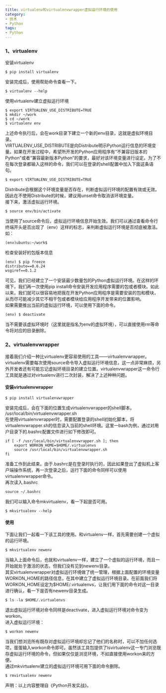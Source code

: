 ```yaml
---
title: virtualenv和virtualenvwrapper虚拟运行环境的使用
category:
- 技术
- Python
tags:
- Python
---
```


### 1、virtualenv

安装virtualenv

    $ pip install virtualenv

安装完成后，使用帮助命令查看一下。

    $ virtualenv --help 

使用virtualenv建立虚拟运行环境

    $ export VIRTUALENV_USE_DISTRIBUTE=TRUE
    $ mkdir ~/work
    $ cd ~/work
    $ virtualenv env

上述命令执行后，会在work目录下建立一个新的env目录，这就是虚拟环境目录。  
VIRTUALENV_USE_DISTRIBUTE是向Distribute明示Python运行信息的环境变量。如果在开发过程中，希望所开发的Python应用程序有“不兼容旧版本的Python”或者“兼容最新版本Python”的要求，最好对该环境变量进行设定。为了不在每次登录都输入这样的命令，我们可以在登录的shell配置中加入下面这条语句。

    $ export VIRTUALENV_USE_DISTRIBUTE=TRUE

Distribute会根据这个环境变量是否存在，判断虚拟运行环境的配置有效或无效。因此在不使用Distribute的时候，建议用unset命令取消该环境变量。  
接下来，激活虚拟运行环境。

    $ source env/bin/activate

当使用了source命令后，虚拟运行环境信息开始生效。我们可以通过查看命令行终端开头是否出现了（env）这样的标志，来判断虚拟运行环境是否彻底被激活。如：

    (env)ubuntu:~/work$ 

检查安装好的包版本信息

    (env) $ pip freeze
    distribute==0.6.24
    wsgiref==0.1.2

可见，我们已经建立了一个安装最少数量包的Python虚拟运行环境。在这样的环境下，我们再一次使用pip install命令安装开发应用程序需要的包或者模块。如此以来，我们就可以很容易地把我在开发Python应用程序是需要安装的包和模块，从而尽可能减少其它不相干包或者模块给应用程序开发带来的位置影响。  
如果需要推出当前的虚拟运行环境，可以使用下面的命令。

    (env) $ deactivate

当不需要该虚拟环境时（这里就是指名为env的虚拟环境），可以直接使用rm等命令将对应的目录删除。

### 2、virtualenvwrapper

接着我们介绍一种比virtualenv更容易使用的工具——virtualenvwrapper。virtualenv需要每次使用source命令导入虚拟运行环境信息，这一点非常麻烦，另外开发者还有可能忘记虚拟环境目录的建立位置。virtualenvwrapper这一命令行工具就是通过对virtualenv进行二次封装，解决了上述种种问题。  

#### 安装virtualenvwrapper

    $ pip install virtualenvwrapper

安装完成后，会在下面的位置生成virtualenvwrapper的shell脚本。  
/usr/local/bin/virtualenvwrapper.sh  
在使用virtualenvwrapper时，需要配置登录的shell初始化脚本，将virtualenvwrapper.sh的信息读入当前的shell环境。这里一bash为例，通过对用户目录下的.bashrc配置文件进行如下修改即可。

    if [ -f /usr/local/bin/virtualenvwrapper.sh ]; then
        export WORKON_HOME=$HOME/.virtualenvs
        source /usr/local/bin/virtualenvwrapper.sh
    fi

准备工作到此结束。由于.bashrc是在登录时执行的，因此如果登出了虚拟机上客户端操作系统，再一次登录之后，运行下面的命令同样可以使用virtualenvwrapper命令。  
再次读入.bashrc  

    source ~/.bashrc

我们可以输入命令mkvirtualenv，看一下起是否可用。

    $ mkvirtualenv --help

#### 使用

下面让我们一起看一下该工具的使用。和virtualenv一样，首先需要创建一个虚拟的运行环境。

    $ mkvirtualenv newenv

当输入上面命令后，也就和virtualenv一样，建立了一个虚拟的运行环境，而且一开始就处于激活的状态，但我们没有见到newenv目录。  
其实virtualenvwrapper对虚拟运行环境做了统一管理，根据上面配置的环境变量WORKON_HOME的路径信息，在其中建立了虚拟运行环境目录。在前面我们将WORKON_HOME设定为$HOME/.virtualenvs，让我们用下面的命令对这一目录进行确认，看一下是否有newenv目录生成。

    $ ls -la $HOME/.virtualenvs

退出虚拟运行环境对命令同样是deactivate，进入虚拟运行环境对命令变为workon。  
进入虚拟运行环境：

    $ workon newenv

当我们想浏览所有既存对虚拟运行环境却忘记了他们的名称时，可以不加任何选项，蛋蛋输入workon命令即可。虽然该工具包提供了lsvirtualenv这一专门浏览既存虚拟运行环境的命令，但如果仅仅是浏览环境，不如直接使用workon来的方便。  
通过mkvirtualenv建立的虚拟运行环境可用下面的命令删除。

    $ rmvirtualenv newenv

声明：以上内容整理自《Python开发实战》。
